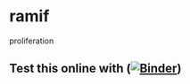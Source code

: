 # ramif
proliferation


## Test this online with ([![Binder](https://mybinder.org/badge_logo.svg)](https://mybinder.org/v2/gh/randompulse/ramif/master))
